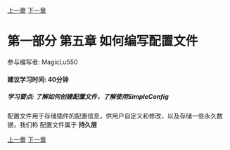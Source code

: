 [上一章](第四章*如何编写命令.md) [下一章]()
# 第一部分 第五章 如何编写配置文件
参与编写者: MagicLu550
#### 建议学习时间: 40分钟
##### 学习要点: 了解如何创建配置文件，了解使用SimpleConfig

配置文件用于存储插件的配置信息，供用户自定义和修改，以及存储一些永久数据，我们称
配置文件属于 **持久层**

[上一章](第四章*如何编写命令.md) [下一章]()